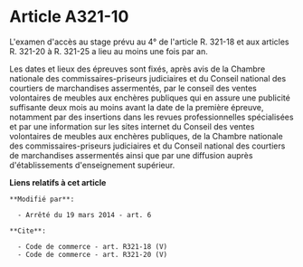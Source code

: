 # Article A321-10

L'examen d'accès au stage prévu au 4° de l'article R. 321-18 et aux articles R. 321-20 à R. 321-25 a lieu au moins une fois
par an. 

Les dates et lieux des épreuves sont fixés, après avis de la Chambre nationale des commissaires-priseurs judiciaires et du
Conseil national des courtiers de marchandises assermentés, par le conseil des ventes volontaires de meubles aux enchères
publiques qui en assure une publicité suffisante deux mois au moins avant la date de la première épreuve, notamment par des
insertions dans les revues professionnelles spécialisées et par une information sur les sites internet du Conseil des ventes
volontaires de meubles aux enchères publiques, de la Chambre nationale des commissaires-priseurs judiciaires et du Conseil
national des courtiers de marchandises assermentés ainsi que par une diffusion auprès d'établissements d'enseignement
supérieur.

**Liens relatifs à cet article**

	**Modifié par**:

	  - Arrêté du 19 mars 2014 - art. 6

	**Cite**:

	  - Code de commerce - art. R321-18 (V)
	  - Code de commerce - art. R321-20 (V)

